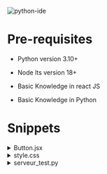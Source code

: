 ![python-ide](https://github.com/EASYTOOLSCIENCE/python-ide/assets/137708737/74206d83-89e2-4e2d-81f6-8eb2765fa4e4)

# Pre-requisites  
- Python version 3.10+  
* Node lts version 18+  
+ Basic Knowledge in react JS  
- Basic Knowledge in Python  



# Snippets

<details>

<summary>Button.jsx</summary>

```
<button type="submit" 
  className={`
          px-4 py-2 rounded-full 
          flex items-center gap-2 
          text-white
          shadow-[-5px_-5px_10px_rgba(255,_255,_255,_0.8),_5px_5px_10px_rgba(0,_0,_0,_0.25)]
          transition-all
          hover:shadow-[-1px_-1px_5px_rgba(255,_255,_255,_0.6),_1px_1px_5px_rgba(0,_0,_0,_0.3),inset_-2px_-2px_5px_rgba(255,_255,_255,_1),inset_2px_2px_4px_rgba(0,_0,_0,_0.3)]
          hover:text-white 
      `}
>
  Submit
</button>
``` 
</details>

<details>

<summary>style.css</summary>

```
.editor {
    display: inline-flex;
    gap: 10px;
    font-family: monospace;
    line-height: 21px;
    background: #1e1e1e;
    border-radius: 2px;
    padding: 20px 10px;
    width: 100%;
  }

  .line-numbers {
    width: 20px;
    text-align: right;
  }

  .line-numbers span {
    counter-increment:  linenumber;
  }

  .line-numbers span::before {
    content: counter(linenumber);
    display: block;
    color: #506882;
  }

  textarea {
    line-height: 21px;
    overflow-y: hidden;
    padding: 0;
    border: 0;
    background: #282a3a;
    color: #FFF;
    width: 100%;
    min-height: 50vh;
    outline: none;
    resize: none;
  }
``` 
</details>


<details>
<summary>serveur_test.py</summary>

```
import pydoodle

PYDOODLE_CLIENT_ID=<your_client_id>
PYDOODLE_CLIENT_SECRET=<your_client_secret>

c = pydoodle.Compiler(clientId=PYDOODLE_CLIENT_ID, clientSecret=PYDOODLE_CLIENT_SECRET)
result = c.execute(script="print('Hello World')", language="python3")
usage = c.usage()
print(usage, result.output, sep='\n')
``` 
</details>
